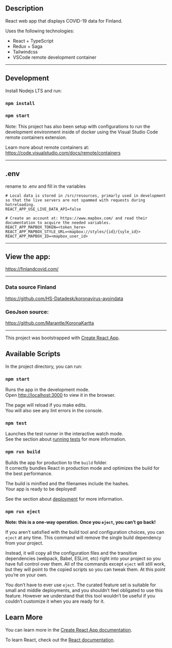## Description
React web app that displays COVID-19 data for Finland.
    
Uses the following technologies:
* React + TypeScript
* Redux + Saga
* Tailwindcss
* VSCode remote development container

---

## Development
Install Nodejs LTS and run:
### `npm install`
### `npm start`

Note: This project has also been setup with configurations to run the development environment inside of docker using the Visual Studio Code remote containers extension.

Learn more about remote containers at: https://code.visualstudio.com/docs/remote/containers

---

## .env
rename to .env and fill in the variables

```
# Local data is stored in /src/resources, primarly used in development so that the live servers are not spammed with requests during hotreloading.
REACT_APP_USE_LIVE_DATA_API=false

# Create an account at: https://www.mapbox.com/ and read their documentation to acquire the needed variables.
REACT_APP_MAPBOX_TOKEN=<token_here>
REACT_APP_MAPBOX_STYLE_URL=<mapbox://styles/{id}/{syle_id}>
REACT_APP_MAPBOX_ID=<mapbox_user_id>
```

---

## View the app:

https://finlandcovid.com/

---

### Data source Finland
https://github.com/HS-Datadesk/koronavirus-avoindata

### GeoJson source:
https://github.com/Marantle/KoronaKartta

---

This project was bootstrapped with [Create React App](https://github.com/facebook/create-react-app).

## Available Scripts

In the project directory, you can run:

### `npm start`

Runs the app in the development mode.<br />
Open [http://localhost:3000](http://localhost:3000) to view it in the browser.

The page will reload if you make edits.<br />
You will also see any lint errors in the console.

### `npm test`

Launches the test runner in the interactive watch mode.<br />
See the section about [running tests](https://facebook.github.io/create-react-app/docs/running-tests) for more information.

### `npm run build`

Builds the app for production to the `build` folder.<br />
It correctly bundles React in production mode and optimizes the build for the best performance.

The build is minified and the filenames include the hashes.<br />
Your app is ready to be deployed!

See the section about [deployment](https://facebook.github.io/create-react-app/docs/deployment) for more information.

### `npm run eject`

**Note: this is a one-way operation. Once you `eject`, you can’t go back!**

If you aren’t satisfied with the build tool and configuration choices, you can `eject` at any time. This command will remove the single build dependency from your project.

Instead, it will copy all the configuration files and the transitive dependencies (webpack, Babel, ESLint, etc) right into your project so you have full control over them. All of the commands except `eject` will still work, but they will point to the copied scripts so you can tweak them. At this point you’re on your own.

You don’t have to ever use `eject`. The curated feature set is suitable for small and middle deployments, and you shouldn’t feel obligated to use this feature. However we understand that this tool wouldn’t be useful if you couldn’t customize it when you are ready for it.

## Learn More

You can learn more in the [Create React App documentation](https://facebook.github.io/create-react-app/docs/getting-started).

To learn React, check out the [React documentation](https://reactjs.org/).
